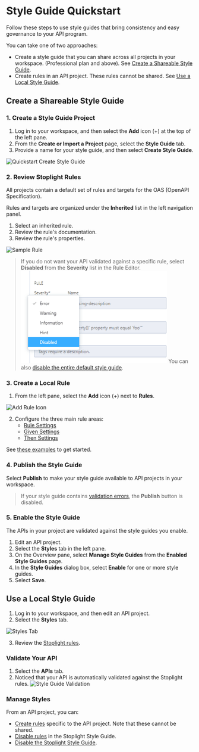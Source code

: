 # Style Guide Quickstart

Follow these steps to use style guides that bring consistency and easy governance to your API program.

You can take one of two approaches:

* Create a style guide that you can share across all projects in your workspace. (Professional plan and above). See [Create a Shareable Style Guide](#create-a-shareable-style-guide).
* Create rules in an API project. These rules cannot be shared. See [Use a Local Style Guide](#use-a-local-style-guide).

## Create a Shareable Style Guide

### 1. Create a Style Guide Project

1. Log in to your workspace, and then select the **Add** icon (+) at the top of the left pane.
2. From the **Create or Import a Project** page, select the **Style Guide** tab.
3. Provide a name for your style guide, and then select **Create Style Guide**.

![Quickstart Create Style Guide ](https://stoplight.io/api/v1/projects/cHJqOjI/images/WxHMDvz4miI)

### 2. Review Stoplight Rules

All projects contain a default set of rules and targets for the OAS (OpenAPI Specification).

Rules and targets are organized under the **Inherited** list in the left navigation panel. 

1. Select an inherited rule.
2. Review the rule's documentation. 
3. Review the rule's properties.

![Sample Rule](https://stoplight.io/api/v1/projects/cHJqOjI/images/I2UDPwPEW88)

> If you do not want your API validated against a specific rule, select **Disabled** from the **Severity** list in the Rule Editor. ![Disable a rule](../assets/images/style-guide-disable-rule.png)
>You can also [disable the entire default style guide](d-enable-style-guide.md#disable-a-style-guide).

### 3. Create a Local Rule

1. From the left pane, select the **Add** icon (+) next to **Rules**.

![Add Rule Icon](https://stoplight.io/api/v1/projects/cHJqOjI/images/UeeGJYxuCeA)

2. Configure the three main rule areas:
    * [Rule Settings](c-create-rules.md#Rule-Settings)
    * [Given Settings](c-create-rules.md#Given-Settings)
    * [Then Settings](c-create-rules.md#Then-Settings)

See [these examples](g-rule-examples.md) to get started.

### 4. Publish the Style Guide

Select **Publish** to make your style guide available to API projects in your workspace.

> If your style guide contains [validation errors](k-validate-style-guides.md), the **Publish** button is disabled.

### 5. Enable the Style Guide

The APIs in your project are validated against the style guides you enable.

1. Edit an API project.
2. Select the **Styles** tab in the left pane.
3. On the Overview pane, select **Manage Style Guides** from the **Enabled Style Guides** page.
4. In the **Style Guides** dialog box, select **Enable** for one or more style guides.
5. Select **Save**.

## Use a Local Style Guide

1. Log in to your workspace, and then edit an API project.
2. Select the **Styles** tab.

![Styles Tab](https://stoplight.io/api/v1/projects/cHJqOjI/images/AXPMWsBbv8o)

3. Review the [Stoplight rules](#review-stoplight-rules).

### Validate Your API

1. Select the **APIs** tab.
2. Noticed that your API is automatically validated against the Stoplight rules.
![Style Guide Validation](https://stoplight.io/api/v1/projects/cHJqOjI/images/67klnepNEPU)

### Manage Styles

From an API project, you can:

* [Create rules](#create-a-local-rule) specific to the API project. Note that these cannot be shared.
* [Disable rules](j-disable-rules.md) in the Stoplight Style Guide. 
* [Disable the Stoplight Style Guide](d-enable-style-guide.md#disable-a-style-guide).